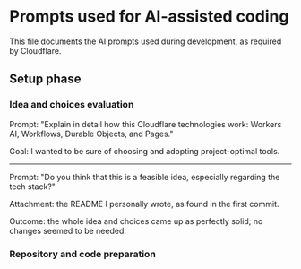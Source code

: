 # Prompts used for AI-assisted coding

This file documents the AI prompts used during development, as required by Cloudflare.

## Setup phase

### Idea and choices evaluation

Prompt: "Explain in detail how this Cloudflare technologies work: Workers AI, Workflows, Durable Objects, and Pages."

Goal: I wanted to be sure of choosing and adopting project-optimal tools.

---

Prompt: "Do you think that this is a feasible idea, especially regarding the tech stack?"

Attachment: the README I personally wrote, as found in the first commit.

Outcome: the whole idea and choices came up as perfectly solid; no changes seemed to be needed.

### Repository and code preparation

